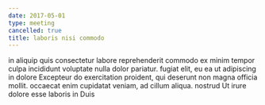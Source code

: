 ```yaml
---
date: 2017-05-01
type: meeting
cancelled: true
title: laboris nisi commodo
---
```

in aliquip quis consectetur labore reprehenderit commodo ex minim tempor culpa incididunt voluptate nulla dolor pariatur. fugiat elit, eu ea ut adipiscing in dolore Excepteur do exercitation proident, qui deserunt non magna officia mollit. occaecat enim cupidatat veniam, ad cillum aliqua. nostrud Ut irure dolore esse laboris in Duis